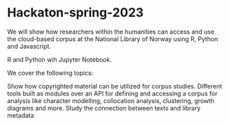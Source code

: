 # Hackaton-spring-2023

We will show how researchers within the humanities can access and use the cloud-based corpus at the National Library of Norway using R, Python and Javascript. 

R and Python wih Jupyter Notebook. 

We cover the following topics:

Show how copyrighted material can be utilized for corpus studies.
Different tools built as modules over an API for defining and accessing a corpus for analysis like character modelling, collocation analysis, clustering, growth diagrams and more.
Study the connection between texts and library metadata
